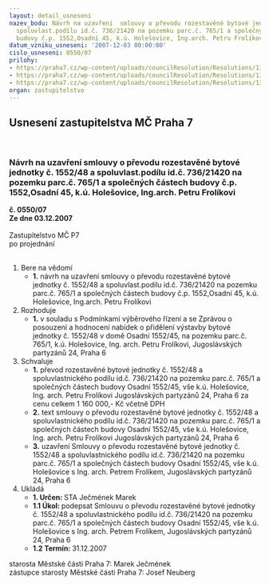 ```yaml
---
layout: detail_usneseni
nazev_bodu: Návrh na uzavření  smlouvy o převodu rozestavěné bytové jednotky č. 1552/48  a
  spoluvlast.podílu id.č. 736/21420 na pozemku parc.č. 765/1 a společných částech
  budovy č.p. 1552,Osadní 45, k.ú. Holešovice, Ing.arch. Petru Frolíkovi
datum_vzniku_usneseni: '2007-12-03 00:00:00'
cislo_usneseni: 0550/07
prilohy:
- https://praha7.cz/wp-content/uploads/councilResolution/Resolutions/13801/7-07-skmbt_60007111514222.tif
- https://praha7.cz/wp-content/uploads/councilResolution/Resolutions/13801/7-07-skmbt_60007111514221.tif
- https://praha7.cz/wp-content/uploads/councilResolution/Resolutions/13801/7-07-skmbt_60007111514220.tif
organ: zastupitelstvo
---
```

<div id="ucUsn_pList" class="usn">
	<span><h2>Usnesení zastupitelstva MČ Praha 7 </h2>
<br></span><div class="standBody">
<span><h3>Návrh na uzavření  smlouvy o převodu rozestavěné bytové jednotky č. 1552/48  a spoluvlast.podílu id.č. 736/21420 na pozemku parc.č. 765/1 a společných částech budovy č.p. 1552,Osadní 45, k.ú. Holešovice, Ing.arch. Petru Frolíkovi</h3></span><div class="center">
		<strong>č. 0550/07</strong><br>
	</div>
<div class="center">
		<strong>Ze dne 03.12.2007</strong><br><br>
	</div>Zastupitelstvo MČ P7<br> po projednání<br><br><ol>
<li>Bere na vědomí<ul><li>
<strong>1.</strong> návrh na uzavření  smlouvy o převodu rozestavěné bytové jednotky č. 1552/48  a spoluvlast.podílu id.č. 736/21420 na pozemku parc.č. 765/1 a společných částech budovy č.p. 1552,Osadní 45, k.ú. Holešovice, Ing.arch. Petru Frolíkovi</li></ul>
</li>
<li>Rozhoduje<ul><li>
<strong>1.</strong> v souladu s Podmínkami výběrového řízení a se Zprávou o posouzení a hodnocení nabídek o přidělení výstavby bytové jednotky č. 1552/48 v domě Osadní 1552/45, na pozemku parc.č. 765/1, k.ú. Holešovice,  Ing. arch. Petru Frolíkovi, Jugoslávských partyzánů 24, Praha 6</li></ul>
</li>
<li>Schvaluje<ul>
<li>
<strong>1.</strong> převod rozestavěné bytové jednotky č. 1552/48 a spoluvlastnického podílu id.č. 736/21420 na pozemku parc.č. 765/1 a společných částech budovy Osadní 1552/45, vše k.ú. Holešovice,  Ing. arch. Petru Frolíkovi Jugoslávských partyzánů 24, Praha 6 za cenu celkem 1 160 000,- Kč včetně DPH</li>
<li>
<strong>2.</strong> text smlouvy o převodu rozestavěné bytové jednotky č. 1552/48 a spoluvlastnického podílu id.č. 736/21420 na pozemku parc.č. 765/1 a společných částech budovy Osadní 1552/45, vše k.ú. Holešovice,  Ing. arch. Petru Frolíkovi Jugoslávských partyzánů 24, Praha 6 </li>
<li>
<strong>3.</strong> uzavření Smlouvy o převodu rozestavěné bytové jednotky č. 1552/48 a spoluvlastnického podílu id.č. 736/21420 na pozemku parc.č. 765/1 a společných částech budovy Osadní 1552/45, vše k.ú. Holešovice s Ing. arch. Petrem Frolíkem, Jugoslávských partyzánů 24, Praha 6 </li>
</ul>
</li>
<li>Ukládá<ul>
<li>
<strong>1. Určen: </strong>STA Ječmének Marek</li>
<li>
<strong>1.1 Úkol: </strong>podepsat Smlouvu o převodu rozestavěné bytové jednotky č. 1552/48 a spoluvlastnického podílu id.č. 736/21420 na pozemku parc.č. 765/1 a společných částech budovy Osadní 1552/45, vše k.ú. Holešovice s Ing. arch. Petrem Frolíkem, Jugoslávských partyzánů 24, Praha 6 </li>
<li>
<strong>1.2 Termín: </strong>31.12.2007</li>
</ul>
</li>
</ol>starosta Městské části Praha 7: Marek Ječmének<br>zástupce starosty Městské části Praha 7: Josef Neuberg
</div>
</div>